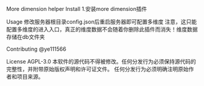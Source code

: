 More dimension helper
Install
1.安装more dimension插件

Usage
修改服务器根目录config.json后重启服务器即可配置多维度 注意，这只能配置多维度的进入入口，真正的维度数据不会随着你删除此插件而消失！维度数据存储在db文件夹

Contributing
@ye111566

License
AGPL-3.0 本软件的源代码不得被修改。任何分发行为必须保持源代码的完整性，并附带原始版权声明和许可证文件。 任何分发行为必须明确注明原始作者和项目来源。
